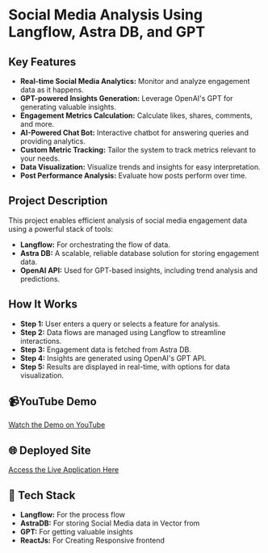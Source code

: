 # Social Media Analysis Using Langflow, Astra DB, and GPT

## Key Features
- **Real-time Social Media Analytics:** Monitor and analyze engagement data as it happens.
- **GPT-powered Insights Generation:** Leverage OpenAI's GPT for generating valuable insights.
- **Engagement Metrics Calculation:** Calculate likes, shares, comments, and more.
- **AI-Powered Chat Bot:** Interactive chatbot for answering queries and providing analytics.
- **Custom Metric Tracking:** Tailor the system to track metrics relevant to your needs.
- **Data Visualization:** Visualize trends and insights for easy interpretation.
- **Post Performance Analysis:** Evaluate how posts perform over time.


## Project Description
This project enables efficient analysis of social media engagement data using a powerful stack of tools:
- **Langflow:** For orchestrating the flow of data.
- **Astra DB:** A scalable, reliable database solution for storing engagement data.
- **OpenAI API:** Used for GPT-based insights, including trend analysis and predictions.


## How It Works
- **Step 1:** User enters a query or selects a feature for analysis.
- **Step 2:** Data flows are managed using Langflow to streamline interactions.
- **Step 3:** Engagement data is fetched from Astra DB.
- **Step 4:** Insights are generated using OpenAI's GPT API.
- **Step 5:** Results are displayed in real-time, with options for data visualization.

## 📹YouTube Demo
[Watch the Demo on YouTube](https://youtu.be/t_ELTDk27I8)

## 🌐 Deployed Site
[Access the Live Application Here](https://find-coder.vercel.app/)

## 💾 Tech Stack
- **Langflow:** For the process flow
- **AstraDB:** For storing Social Media data in Vector from
- **GPT:** For getting valuable insights
- **ReactJs:** For Creating Responsive frontend
